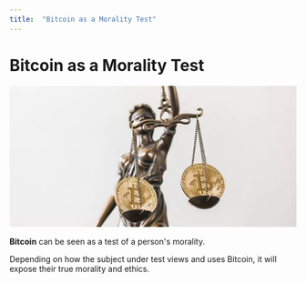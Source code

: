 ```yaml
---
title:  "Bitcoin as a Morality Test"
---
```


# Bitcoin as a Morality Test

![Bitcoin Justice](/assets/JusticeStatueBitcoin.webp)

**Bitcoin** can be seen as a test of a person's morality.

Depending on how the subject under test views and uses Bitcoin, it will expose their true morality and ethics.
